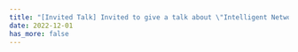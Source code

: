 ```yaml
---
title: "[Invited Talk] Invited to give a talk about \"Intelligent Network Data Plane\" on Huawei Datacenter Networking Forum."
date: 2022-12-01
has_more: false
---
```

